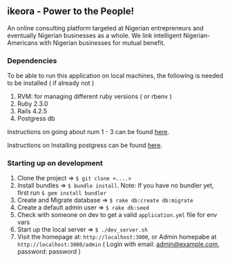## ikeora - Power to the People!

An online consulting platform targeted at Nigerian entrepreneurs and eventually Nigerian businesses as a whole. We link intelligent Nigerian-Americans with Nigerian businesses for mutual benefit.

### Dependencies

To be able to run this application on local machines, the following is needed to be installed ( if already not )

1. RVM: for managing different ruby versions ( or rbenv )
2. Ruby 2.3.0
3. Rails 4.2.5
4. Postgress db

Instructions on going about num 1 - 3 can be found [here](https://rvm.io/rvm/install).

Instructions on Installing postgress can be found [here](https://www.moncefbelyamani.com/how-to-install-postgresql-on-a-mac-with-homebrew-and-lunchy/).



### Starting up on development

1. Clone the project => `$ git clone <....>`
2. Install bundles => `$ bundle install`. Note: If you have no bundler yet, first run `$ gem install bundler`
3. Create and Migrate database => `$ rake db:create db:migrate`
4. Create a default admin user => `$ rake db:seed`
4. Check with someone on dev to get a valid `application.yml` file for env vars
5. Start up the local server => `$ ./dev_server.sh`
6. Visit the homepage at: `http://localhost:3000`, or Admin homepabe at `http://localhost:3000/admin` ( Login with email: admin@example.com, password: password )
    